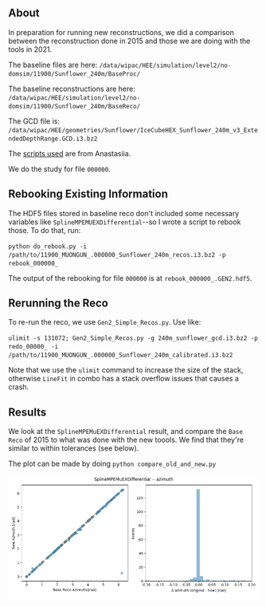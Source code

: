 
## About
In preparation for running new reconstructions, we did a comparison between the reconstruction done in 2015 and those we are doing with the tools in 2021.

The baseline files are here: `/data/wipac/HEE/simulation/level2/no-domsim/11900/Sunflower_240m/BaseProc/`

The baseline reconstructions are here: `/data/wipac/HEE/simulation/level2/no-domsim/11900/Sunflower_240m/BaseReco/`

The GCD file is: `/data/wipac/HEE/geometries/Sunflower/IceCubeHEX_Sunflower_240m_v3_ExtendedDepthRange.GCD.i3.bz2`

The [scripts used](https://code.icecube.wisc.edu/projects/icecube/browser/IceCube/sandbox/ayovych/gen2-simulation-studies/Gen2-Scripts/branches/isotropic-doms/trunk) are from Anastasiia.

We do the study for file `000000`.


## Rebooking Existing Information

The HDF5 files stored in baseline reco don't included some necessary variables like `SplineMPEMUEXDifferential`--so I wrote a script to rebook those. To do that, run:

`python do_rebook.py -i /path/to/11900_MUONGUN_.000000_Sunflower_240m_recos.i3.bz2 -p rebook_000000_`

The output of the rebooking for file `000000` is at `rebook_000000_.GEN2.hdf5`.

## Rerunning the Reco

To re-run the reco, we use `Gen2_Simple_Recos.py`. Use like:

`ulimit -s 131072; Gen2_Simple_Recos.py -g 240m_sunflower_gcd.i3.bz2 -p redo_00000_ -i /path/to/11900_MUONGUN_.000000_Sunflower_240m_calibrated.i3.bz2`

Note that we use the `ulimit` command to increase the size of the stack, otherwise `LineFit` in combo has a stack overflow issues that causes a crash.

## Results

We look at the `SplineMPEMuEXDifferential` result, and compare the `Base Reco` of 2015 to what was done with the new toools. We find that they're similar to within tolerances (see below).

The plot can be made by doing `python compare_old_and_new.py`

![](compare_SplineMPEMuEXDifferential_azimuth.png)